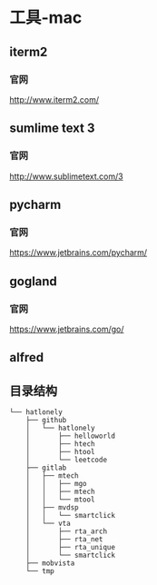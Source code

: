 工具-mac
=======

iterm2
------

### 官网

<http://www.iterm2.com/>

sumlime text 3
--------------

### 官网

<http://www.sublimetext.com/3>

pycharm
-------

### 官网

<https://www.jetbrains.com/pycharm/>

gogland
-------

### 官网

<https://www.jetbrains.com/go/>


alfred
------

目录结构
-------

```
└── hatlonely
    ├── github
    │   └── hatlonely
    │       ├── helloworld
    │       ├── htech
    │       ├── htool
    │       └── leetcode
    ├── gitlab
    │   ├── mtech
    │   │   ├── mgo
    │   │   ├── mtech
    │   │   └── mtool
    │   ├── mvdsp
    │   │   └── smartclick
    │   └── vta
    │       ├── rta_arch
    │       ├── rta_net
    │       ├── rta_unique
    │       └── smartclick
    ├── mobvista
    └── tmp
```

